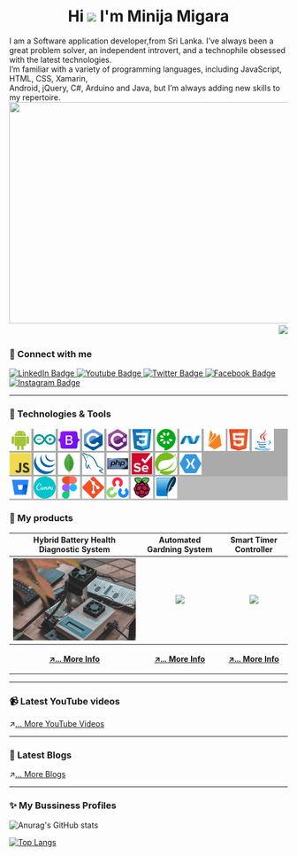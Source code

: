 <div align="center">
      <h1>Hi <img src="https://github.com/TheDudeThatCode/TheDudeThatCode/raw/master/Assets/Hi.gif" width="30px"> I'm Minija Migara</h1> 
</div>
<div>
I am a Software application developer,from Sri Lanka. I’ve always been a  </br>
great problem solver, an independent introvert, and a technophile obsessed with the latest technologies.</br>
I’m familiar with a variety of programming languages, including JavaScript, HTML, CSS, Xamarin,</br> 
Android, jQuery, C#, Arduino and Java, but I’m always adding new skills to my repertoire.
</div>
<img src="imageAlign.svg" width="800" height="400">
     <div id="gif" align=right>
           <img src="https://media.giphy.com/media/M9gbBd9nbDrOTu1Mqx/giphy.gif" width="180px" hight="380px">
     </div>

### 🔗 Connect with me
<div id="badges" style="padding-Bottom: -500px;">
  <a href="https://www.linkedin.com/in/minijamigara/">
    <img src="https://img.shields.io/badge/LinkedIn-blue?style=for-the-badge&logo=linkedin&logoColor=white" alt="LinkedIn Badge"/>
  </a>
  <a href="your-youtube-URL">
    <img src="https://img.shields.io/badge/YouTube-red?style=for-the-badge&logo=youtube&logoColor=white" alt="Youtube Badge"/>
  </a>
  <a href="your-twitter-URL">
    <img src="https://img.shields.io/badge/Twitter-green?style=for-the-badge&logo=twitter&logoColor=white" alt="Twitter Badge"/>
  </a>
  <a href="your-facebook-URL">
    <img src="https://img.shields.io/badge/Facebook-blue?style=for-the-badge&logo=facebook&logoColor=white" alt="Facebook Badge"/>
  </a>
  <a href="your-instagram-URL">
    <img src="https://img.shields.io/badge/Instagram-yellow?style=for-the-badge&logo=instagram&logoColor=white" alt="Instagram Badge"/>
  </a>
</div>

---

### 🧰 Technologies & Tools
<div class="row">
  <div class="column" style="background-color:#aaa;">
    <img src="https://github.com/devicons/devicon/blob/master/icons/android/android-original.svg" width="40px" hight="40px">
    <img src="https://github.com/devicons/devicon/blob/master/icons/arduino/arduino-original.svg" width="40px" hight="40px">
    <img src="https://github.com/devicons/devicon/blob/master/icons/bootstrap/bootstrap-original.svg" width="40px" hight="40px">
    <img src="https://github.com/devicons/devicon/blob/master/icons/c/c-original.svg" width="40px" hight="40px">
    <img src="https://github.com/devicons/devicon/blob/master/icons/csharp/csharp-original.svg" width="40px" hight="40px">
    <img src="https://github.com/devicons/devicon/blob/master/icons/css3/css3-original.svg" width="40px" hight="40px">
    <img src="https://github.com/devicons/devicon/blob/master/icons/cucumber/cucumber-plain.svg" width="40px" hight="40px">
    <img src="https://github.com/devicons/devicon/blob/master/icons/dot-net/dot-net-original.svg" width="40px" hight="40px">
    <img src="https://github.com/devicons/devicon/blob/master/icons/firebase/firebase-plain.svg" width="40px" hight="40px">
    <img src="https://github.com/devicons/devicon/blob/master/icons/html5/html5-original.svg" width="40px" hight="40px">
    <img src="https://github.com/devicons/devicon/blob/master/icons/java/java-original.svg" width="40px" hight="40px">
    <img src="https://github.com/devicons/devicon/blob/master/icons/javascript/javascript-original.svg" width="40px" hight="40px">
    <img src="https://github.com/devicons/devicon/blob/master/icons/jquery/jquery-original.svg" width="40px" hight="40px">
    <img src="https://github.com/devicons/devicon/blob/master/icons/mongodb/mongodb-original.svg" width="40px" hight="40px">
    <img src="https://github.com/devicons/devicon/blob/master/icons/mysql/mysql-original.svg" width="40px" hight="40px">
    <img src="https://github.com/devicons/devicon/blob/master/icons/php/php-original.svg" width="40px" hight="40px">
    <img src="https://github.com/devicons/devicon/blob/master/icons/selenium/selenium-original.svg" width="40px" hight="40px">
    <img src="https://github.com/devicons/devicon/blob/master/icons/spring/spring-original.svg" width="40px" hight="40px">
    <img src="https://github.com/devicons/devicon/blob/master/icons/xamarin/xamarin-original.svg" width="40px" hight="40px">
  </div>
  <div class="column" style="background-color:#bbb;">
    <img src="https://github.com/devicons/devicon/blob/master/icons/bitbucket/bitbucket-original.svg" width="40px" hight="40px">
    <img src="https://github.com/devicons/devicon/blob/master/icons/canva/canva-original.svg" width="40px" hight="40px">
    <img src="https://github.com/devicons/devicon/blob/master/icons/figma/figma-original.svg" width="40px" hight="40px">
    <img src="https://github.com/devicons/devicon/blob/master/icons/git/git-original.svg" width="40px" hight="40px">
    <img src="https://github.com/devicons/devicon/blob/master/icons/opencv/opencv-original.svg" width="40px" hight="40px">
    <img src="https://github.com/devicons/devicon/blob/master/icons/raspberrypi/raspberrypi-original.svg" width="40px" hight="40px">
    <img src="https://github.com/devicons/devicon/blob/master/icons/sqlite/sqlite-original.svg" width="40px" hight="40px">
  </div>
</div>

### 🌸 My products
<table cellpadding="0" cellspacing="0" border="0">
  <tr>
    <th>Hybrid Battery Health Diagnostic System</th>
    <th>Automated Gardning System</th>
    <th>Smart Timer Controller</th>
  </tr>
  <tr>
    <th><img src="Images/HBHDS.jpeg" width="400px" hight="30px"></th>
    <th><img src="Images/SWS.jpg" width="400px" hight="30px"></th>
    <th><img src="Images/VTC.jpg" width="400px" hight="30px"></th>
  </tr>
  <tr>
    <th><p><a href="">↗️... More Info</a></p></th>
    <th><p><a href="https://www.facebook.com/commerce/products/3575602082463312/">↗️... More Info</a></p></td>
    <th><p><a href="https://www.facebook.com/commerce/products/4817797844958353/">↗️... More Info</a></p></td>
  </tr>
</table>

---
### 📹 Latest YouTube videos

<!-- Youtube-video-List:START-->

<!-- Youtube-video-List:END-->

↗️[... More YouTube Videos](https://www.youtube.com/c/Intellipaat)

---
### 📕 Latest Blogs


<!-- Blogs-List:START-->

<!-- Blogs-List:END-->

↗️[... More Blogs](https://www.youtube.com/c/Intellipaat)

---
### ✨ My Bussiness Profiles

<p><img src="https://github-readme-stats.vercel.app/api?username=minijamigara&amp;show_icons=true&amp;theme=material-palenight&amp;card_width=100px" alt="Anurag&#39;s GitHub stats"></p>

<p><a href="https://github.com/anuraghazra/github-readme-stats"><img src="https://github-readme-stats.vercel.app/api/top-langs/?username=minijamigara&amp;layout=compact&amp;theme=material-palenight" alt="Top Langs"></a></p>


<!--
**minijamigara/minijamigara** is a ✨ _special_ ✨ repository because its `README.md` (this file) appears on your GitHub profile.

Here are some ideas to get you started:

- 🔭 I’m currently working on ...
- 🌱 I’m currently learning ...
- 👯 I’m looking to collaborate on ...
- 🤔 I’m looking for help with ...
- 💬 Ask me about ...
- 📫 How to reach me: ...
- 😄 Pronouns: ...
- ⚡ Fun fact: ...
-->
